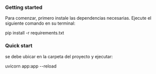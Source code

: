 ### Getting started
Para comenzar, primero instale las dependencias necesarias. Ejecute el siguiente comando en su terminal:

pip install -r requirements.txt


### Quick start
se debe ubicar en la carpeta del proyecto y ejecutar:

uvicorn app:app --reload
